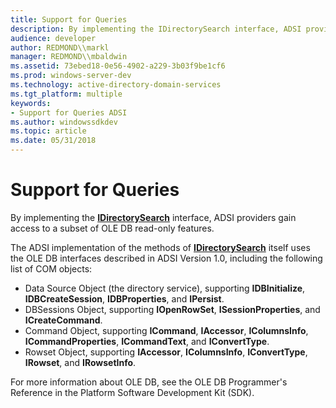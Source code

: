 ```yaml
---
title: Support for Queries
description: By implementing the IDirectorySearch interface, ADSI providers gain access to a subset of OLE DB read-only features.
audience: developer
author: REDMOND\\markl
manager: REDMOND\\mbaldwin
ms.assetid: 73ebed18-0e56-4902-a229-3b03f9be1cf6
ms.prod: windows-server-dev
ms.technology: active-directory-domain-services
ms.tgt_platform: multiple
keywords:
- Support for Queries ADSI
ms.author: windowssdkdev
ms.topic: article
ms.date: 05/31/2018
---
```


# Support for Queries

By implementing the [**IDirectorySearch**](/windows/desktop/api/Iads/nn-iads-idirectorysearch) interface, ADSI providers gain access to a subset of OLE DB read-only features.

The ADSI implementation of the methods of [**IDirectorySearch**](/windows/desktop/api/Iads/nn-iads-idirectorysearch) itself uses the OLE DB interfaces described in ADSI Version 1.0, including the following list of COM objects:

-   Data Source Object (the directory service), supporting **IDBInitialize**, **IDBCreateSession**, **IDBProperties**, and **IPersist**.
-   DBSessions Object, supporting **IOpenRowSet**, **ISessionProperties**, and **ICreateCommand**.
-   Command Object, supporting **ICommand**, **IAccessor**, **IColumnsInfo**, **ICommandProperties**, **ICommandText**, and **IConvertType**.
-   Rowset Object, supporting **IAccessor**, **IColumnsInfo**, **IConvertType**, **IRowset**, and **IRowsetInfo**.

For more information about OLE DB, see the OLE DB Programmer's Reference in the Platform Software Development Kit (SDK).

 

 




